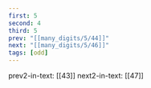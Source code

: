```yaml
---
first: 5
second: 4
third: 5
prev: "[[many_digits/5/44]]"
next: "[[many_digits/5/46]]"
tags: [odd]
---
```

prev2-in-text: [[43]]
next2-in-text: [[47]]
